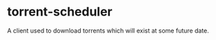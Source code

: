 torrent-scheduler
=================

A client used to download torrents which will exist at some future date.
